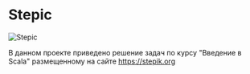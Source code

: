 # Stepic

![Stepic](https://stepik.org/static/frontend/stepic_logo_share.jpg)

В данном проекте приведено решение задач по курсу "Введение в Scala" размещенному на сайте https://stepik.org